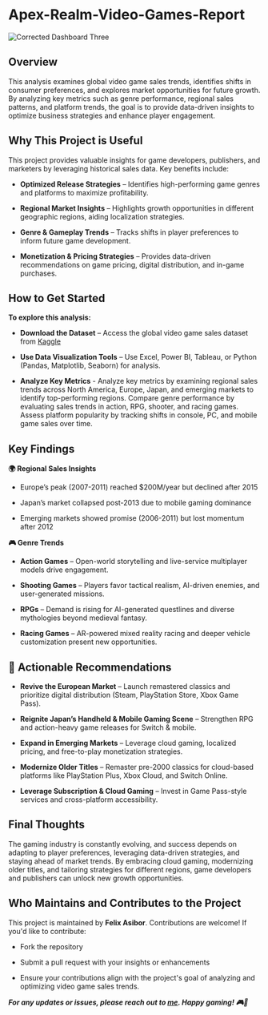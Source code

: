# Apex-Realm-Video-Games-Report
![Corrected Dashboard Three](https://github.com/user-attachments/assets/61cd6a09-3b5d-4b50-92c5-592e346e3bba)


## Overview

This analysis examines global video game sales trends, identifies shifts in consumer preferences, and explores market opportunities for future growth. By analyzing key metrics such as genre performance, regional sales patterns, and platform trends, the goal is to provide data-driven insights to optimize business strategies and enhance player engagement.

## Why This Project is Useful

This project provides valuable insights for game developers, publishers, and marketers by leveraging historical sales data. Key benefits include:

+ **Optimized Release Strategies** – Identifies high-performing game genres and platforms to maximize profitability.

- **Regional Market Insights** – Highlights growth opportunities in different geographic regions, aiding localization strategies.

* **Genre & Gameplay Trends** – Tracks shifts in player preferences to inform future game development.

+ **Monetization & Pricing Strategies** – Provides data-driven recommendations on game pricing, digital distribution, and in-game purchases.

## How to Get Started

**To explore this analysis:**

+ **Download the Dataset** – Access the global video game sales dataset from [Kaggle](https://www.kaggle.com/datasets/anandshaw2001/video-game-sales)

- **Use Data Visualization Tools** – Use Excel, Power BI, Tableau, or Python (Pandas, Matplotlib, Seaborn) for analysis.

* **Analyze Key Metrics** - Analyze key metrics by examining regional sales trends across North America, Europe, Japan, and emerging markets to identify top-performing regions. Compare genre performance by evaluating sales trends in action, RPG, shooter, and racing games. Assess platform popularity by tracking shifts in console, PC, and mobile game sales over time.



## Key Findings

**🌍 Regional Sales Insights**

+ Europe’s peak (2007-2011) reached $200M/year but declined after 2015 

- Japan’s market collapsed post-2013 due to mobile gaming dominance

* Emerging markets showed promise (2006-2011) but lost momentum after 2012

**🎮 Genre Trends**

+ **Action Games** – Open-world storytelling and live-service multiplayer models drive engagement.

- **Shooting Games** – Players favor tactical realism, AI-driven enemies, and user-generated missions.

* **RPGs** – Demand is rising for AI-generated questlines and diverse mythologies beyond medieval fantasy.

+ **Racing Games** – AR-powered mixed reality racing and deeper vehicle customization present new opportunities.

## 📢 Actionable Recommendations

+ **Revive the European Market** – Launch remastered classics and prioritize digital distribution (Steam, PlayStation Store, Xbox Game Pass).

- **Reignite Japan’s Handheld & Mobile Gaming Scene** – Strengthen RPG and action-heavy game releases for Switch & mobile.

* **Expand in Emerging Markets** – Leverage cloud gaming, localized pricing, and free-to-play monetization strategies.

+ **Modernize Older Titles** – Remaster pre-2000 classics for cloud-based platforms like PlayStation Plus, Xbox Cloud, and Switch Online.

- **Leverage Subscription & Cloud Gaming** – Invest in Game Pass-style services and cross-platform accessibility.

## Final Thoughts

The gaming industry is constantly evolving, and success depends on adapting to player preferences, leveraging data-driven strategies, and staying ahead of market trends. By embracing cloud gaming, modernizing older titles, and tailoring strategies for different regions, game developers and publishers can unlock new growth opportunities.

## Who Maintains and Contributes to the Project

This project is maintained by **Felix Asibor**. Contributions are welcome! If you'd like to contribute:

+ Fork the repository

- Submit a pull request with your insights or enhancements

* Ensure your contributions align with the project's goal of analyzing and optimizing video game sales trends.

***For any updates or issues, please reach out to [me](asiborfelix@gmail.com). Happy gaming! 🎮🚀***

